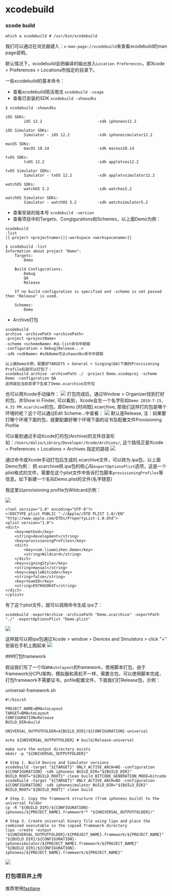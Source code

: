 # xcodebuild

### xcode build



```shell
which a xcodebuild # /usr/bin/xcodebuild
```

我们可以通过在浏览器键入：`x-man-page://xcodebuild`来查看xcodebuild的man page说明。

默认情况下，xcodebuild会把编译的输出放入`Location Preferences`，即Xcode > Preferences > Locations所指定的目录下。

一些xcodebuild的基本命令：
- 查看xcodebuild简洁用法 `xcodebuild -usage`
- 查看已安装的SDK `xcodebuild -showsdks`
```shell
$ xcodebuild -showsdks

iOS SDKs:
        iOS 12.2                        -sdk iphoneos12.2

iOS Simulator SDKs:
        Simulator - iOS 12.2            -sdk iphonesimulator12.2

macOS SDKs:
        macOS 10.14                     -sdk macosx10.14

tvOS SDKs:
        tvOS 12.2                       -sdk appletvos12.2

tvOS Simulator SDKs:
        Simulator - tvOS 12.2           -sdk appletvsimulator12.2

watchOS SDKs:
        watchOS 5.2                     -sdk watchos5.2

watchOS Simulator SDKs:
        Simulator - watchOS 5.2         -sdk watchsimulator5.2
```
- 查看安装的版本号 `xcodebuild -version`
- 查看项目中的Targets、Congigurations和Schemes，以上面Demo为例：
```shell
xcodebuild
-list
[[-project <projectname>]|[-workspace <workspacename>]] 

$ xcodebuild -list
Information about project "Demo":
    Targets:
        Demo

    Build Configurations:
        Debug
        QA
        Release

    If no build configuration is specified and -scheme is not passed then "Release" is used.

    Schemes:
        Demo
```

- Archive打包
```shell
xcodebuild
archive -archivePath <archivePath>
-project <projectName>
-scheme <schemeName> #从-list命令中获取
-configuration < Debug|Release...>
-sdk <sdkName> #sdkName可从showsdks命令中获取

以上面Demo示例，配置好TARGETS > General > Singing(QA)下面的Provisioning Profile后就可以打包了：
xcodebuild archive -archivePath ./ -project Demo.xcodeproj -scheme Demo -configuration QA
这样就在当前目录下生成了Demo.xcarchive文件包
```

也可以用Xcode手动操作：
![](./images/xcodebuild_5.png)
打包完成后，通过Window > Organizer找到打好的包，并Show in Finder, 可以看到，Xcode会生一个名字形如`Demo 2019-7-15, 4.33 PM.xcarchive`的包，即Demo [时间戮].xcarchive, 那我们这样打的包是哪个环境的呢？这个可以通过Edit Scheme…中查看：
![](./images/xcodebuild_6.png)
默认是Release,  注：如果要打哪个环境下面的包，就要配置好哪个环境下面的证书及配置文件Provisioning Profile

可以看到通过手动Xcode打的包(Archive)的文件目录形如：`/Users/daliu/Library/Developer/Xcode/Archives/`, 这个路径正是Xcode > Preferences > Locations > Archives 指定的路径
![](./images/xcodebuild_7.png)

通过命令或Xcode手动打包后生成的.xcarchive文件，可以转为.ipa包，以上面Demo为例：
把.xcarchive转.ipa包的核心叫`exportOptionsPlist`选项，这是一个plist格式的文件，需要在这个plist文件中告诉打包脚本`provisioningProfiles`等信息。如下新建一个名叫Demo.plist的文件(名字随意)

我这里以provisioning profile为Wildcard示例：

![](./images/xcodebuild_8.png)

```
<?xml version="1.0" encoding="UTF-8"?>
<!DOCTYPE plist PUBLIC "-//Apple//DTD PLIST 1.0//EN" "http://www.apple.com/DTDs/PropertyList-1.0.dtd">
<plist version="1.0">
<dict>
	<key>method</key>
	<string>development</string>
	<key>provisioningProfiles</key>
	<dict>
		<key>com.liuweizhen.Demo</key>
		<string>Wildcard</string>
	</dict>
	<key>signingStyle</key>
	<string>manual</string>
	<key>compileBitcode</key>
	<string>false</string>
	<key>teamID</key>
	<string>E97K6G9K4T</string>
</dict>
</plist>
```

有了这个plist文件，就可以调用命令生成.ipa了：

```Shell
xcodebuild -exportArchive -archivePath "Demo.xcarchive" -exportPath "./" -exportOptionsPlist "Demo.plist"
```

![](./images/xcodebuild_9.png)

这样就可以把ipa包通过Xcode > window > Devices and Simulators > click "+" 安装在手机上跑起来
![](./images/xcodebuild_10.png)

###打包framework

假设我们写了一个叫`BMAutolayout`的framework，使用脚本打包，由于framework分CPU架构，模拟器和真机不一样，需要合包，可以使用脚本完成，打包framework不需要证书，pofile配置文件，下面我们打Release包，示例：

universal-framework.sh

```Shell
#!/bin/sh

PROJECT_NAME=BMAutoLayout
TARGET=BMAutoLayout
CONFIGURATION=Release
BUILD_DIR=build

UNIVERSAL_OUTPUTFOLDER=${BUILD_DIR}/${CONFIGURATION}-universal

echo ${UNIVERSAL_OUTPUTFOLDER} # build/Release-universal

make sure the output directory exists
mkdir -p "${UNIVERSAL_OUTPUTFOLDER}"

# Step 1. Build Device and Simulator versions
xcodebuild -target "${TARGET}" ONLY_ACTIVE_ARCH=NO -configuration ${CONFIGURATION} -sdk iphoneos BUILD_DIR="${BUILD_DIR}" BUILD_ROOT="${BUILD_ROOT}" clean build BITCODE_GENERATION_MODE=bitcode
xcodebuild -target "${TARGET}" ONLY_ACTIVE_ARCH=NO -configuration ${CONFIGURATION} -sdk iphonesimulator BUILD_DIR="${BUILD_DIR}" BUILD_ROOT="${BUILD_ROOT}" clean build

# Step 2. Copy the framework structure (from iphoneos build) to the universal folder
cp -R "${BUILD_DIR}/${CONFIGURATION}-iphoneos/${PROJECT_NAME}.framework"* "${UNIVERSAL_OUTPUTFOLDER}/"

# Step 3. Create universal binary file using lipo and place the combined executable in the copied framework directory
lipo -create -output "${UNIVERSAL_OUTPUTFOLDER}/${PROJECT_NAME}.framework/${PROJECT_NAME}" "${BUILD_DIR}/${CONFIGURATION}-iphonesimulator/${PROJECT_NAME}.framework/${PROJECT_NAME}" "${BUILD_DIR}/${CONFIGURATION}-iphoneos/${PROJECT_NAME}.framework/${PROJECT_NAME}"
```

![](./images/xcodebuild_11.png)

### 打包项目并上传

推荐使用[fastlane](https://docs.fastlane.tools/getting-started/ios/setup/)

